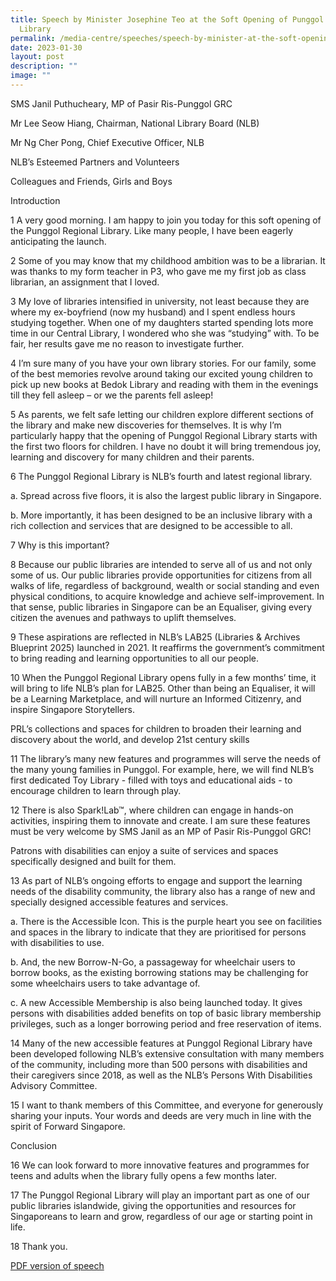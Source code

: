 ```yaml
---
title: Speech by Minister Josephine Teo at the Soft Opening of Punggol Regional
  Library
permalink: /media-centre/speeches/speech-by-minister-at-the-soft-opening-of-punggol-regional-library/
date: 2023-01-30
layout: post
description: ""
image: ""
---
```

SMS Janil Puthucheary, MP of Pasir Ris-Punggol GRC

Mr Lee Seow Hiang, Chairman, National Library Board (NLB)

Mr Ng Cher Pong, Chief Executive Officer, NLB

NLB’s Esteemed Partners and Volunteers

Colleagues and Friends, Girls and Boys

Introduction

1 A very good morning. I am happy to join you today for this soft opening of the Punggol Regional Library. Like many people, I have been eagerly anticipating the launch. 

2 Some of you may know that my childhood ambition was to be a librarian.  It was thanks to my form teacher in P3, who gave me my first job as class librarian, an assignment that I loved.

3 My love of libraries intensified in university, not least because they are where my ex-boyfriend (now my husband) and I spent endless hours studying together. When one of my daughters started spending lots more time in our Central Library, I wondered who she was “studying” with. To be fair, her results gave me no reason to investigate further.

4 I’m sure many of you have your own library stories. For our family, some of the best memories revolve around taking our excited young children to pick up new books at Bedok Library and reading with them in the evenings till they fell asleep – or we the parents fell asleep! 

5 As parents, we felt safe letting our children explore different sections of the library and make new discoveries for themselves. It is why I’m particularly happy that the opening of Punggol Regional Library starts with the first two floors for children. I have no doubt it will bring tremendous joy, learning and discovery for many children and their parents.

6 The Punggol Regional Library is NLB’s fourth and latest regional library.

a. 	Spread across five floors, it is also the largest public library in Singapore. 

b. 	More importantly, it has been designed to be an inclusive library with a rich collection and services that are designed to be accessible to all. 

7 Why is this important?

8 Because our public libraries are intended to serve all of us and not only some of us.  Our public libraries provide opportunities for citizens from all walks of life, regardless of background, wealth or social standing and even physical conditions, to acquire knowledge and achieve self-improvement. In that sense, public libraries in Singapore can be an Equaliser, giving every citizen the avenues and pathways to uplift themselves.  

9 These aspirations are reflected in NLB’s LAB25 (Libraries & Archives Blueprint 2025) launched in 2021. It reaffirms the government’s commitment to bring reading and learning opportunities to all our people.

10 When the Punggol Regional Library opens fully in a few months’ time, it will bring to life NLB’s plan for LAB25. Other than being an Equaliser, it will be a Learning Marketplace, and will nurture an Informed Citizenry, and inspire Singapore Storytellers. 

PRL’s collections and spaces for children to broaden their learning and discovery about the world, and develop 21st century skills

11 The library’s many new features and programmes will serve the needs of the many young families in Punggol. For example, here, we will find NLB’s first dedicated Toy Library - filled with toys and educational aids - to encourage children to learn through play. 

12 There is also Spark!Lab™, where children can engage in hands-on activities, inspiring them to innovate and create.  I am sure these features must be very welcome by SMS Janil as an MP of Pasir Ris-Punggol GRC!

Patrons with disabilities can enjoy a suite of services and spaces specifically designed and built for them.

13 As part of NLB’s ongoing efforts to engage and support the learning needs of the disability community, the library also has a range of new and specially designed accessible features and services. 

a. 	There is the Accessible Icon. This is the purple heart you see on facilities and spaces in the library to indicate that they are prioritised for persons with disabilities to use.

b. 	And, the new Borrow-N-Go, a passageway for wheelchair users to borrow books, as the existing borrowing stations may be challenging for some wheelchairs users to take advantage of. 

c. 	A new Accessible Membership is also being launched today. It gives persons with disabilities added benefits on top of basic library membership privileges, such as a longer borrowing period and free reservation of items.

14 Many of the new accessible features at Punggol Regional Library have been developed following NLB’s extensive consultation with many members of the community, including more than 500 persons with disabilities and their caregivers since 2018, as well as the NLB’s Persons With Disabilities Advisory Committee. 

15 I want to thank members of this Committee, and everyone for generously sharing your inputs. Your words and deeds are very much in line with the spirit of Forward Singapore.  

Conclusion

16 We can look forward to more innovative features and programmes for teens and adults when the library fully opens a few months later. 

17 The Punggol Regional Library will play an important part as one of our public libraries islandwide, giving the opportunities and resources for Singaporeans to learn and grow, regardless of our age or starting point in life.

18 Thank you.
 
[PDF version of speech](/files/Speeches%202023/speech%20by%20minister%20josephine%20teo%20at%20soft%20opening%20of%20punggol%20regional%20library%20on%2030%20jan%202023.pdf)